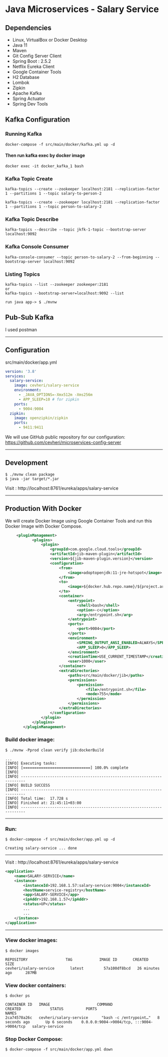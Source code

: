 # Java Microservices - Salary Service

## Dependencies
* Linux, VirtualBox or Docker Desktop
* Java 11
* Maven
* Git Config Server Client
* Spring Boot : 2.5.2
* Netflix Eureka Client
* Google Container Tools
* H2 Database
* Lombok
* Zipkin
* Apache Kafka
* Spring Actuator
* Spring Dev Tools

## Kafka Configuration

### Running Kafka

```shell
docker-compose -f src/main/docker/kafka.yml up -d
```

#### Then run kafka exec by docker image

```shell
docker exec -it docker_kafka_1 bash
```

### Kafka Topic Create

```shell
kafka-topics --create --zookeeper localhost:2181 --replication-factor 1 --partitions 1 --topic salary-to-person-2
```
```shell
kafka-topics --create --zookeeper localhost:2181 --replication-factor 1 --partitions 1 --topic person-to-salary-2
```

### Kafka Topic Describe

```shell
kafka-topics --describe --topic jkfk-1-topic --bootstrap-server localhost:9092
```

### Kafka Console Consumer

```shell
kafka-console-consumer --topic person-to-salary-2 --from-beginning --bootstrap-server localhost:9092
```

### Listing Topics

```shell
kafka-topics --list --zookeeper zookeeper:2181
or
kafka-topics --bootstrap-server=localhost:9092 --list
```


```text
run java app-> $ ./mvnw
```

## Pub-Sub Kafka
I used postman

---


## Configuration
src/main/docker/app.yml
```yaml
version: '3.8'
services:
  salary-service:
    image: cevheri/salary-service
    environment:
      - _JAVA_OPTIONS=-Xmx512m -Xms256m
      - APP_SLEEP=10 # for zipkin
    ports:
      - 9004:9004
  zipkin:
    image: openzipkin/zipkin
    ports:
      - 9411:9411
```


We will use GitHub public repository for our configuration:
https://github.com/cevheri/microservices-config-server

---
## Development
```shell
$ ./mvnw clean package
$ java -jar target/*.jar
```
Visit : http://localhost:8761/eureka/apps/salary-service

---
## Production With Docker
We will create Docker Image using Google Container Tools and run this Docker Image with Docker Compose.

```xml
     <pluginManagement>
            <plugins>
                <plugin>
                    <groupId>com.google.cloud.tools</groupId>
                    <artifactId>jib-maven-plugin</artifactId>
                    <version>${jib-maven-plugin.version}</version>
                    <configuration>
                        <from>
                            <image>adoptopenjdk:11-jre-hotspot</image>
                        </from>
                        <to>
                            <image>${docker.hub.repo.name}/${project.artifactId}:${project.version}</image>
                        </to>
                        <container>
                            <entrypoint>
                                <shell>bash</shell>
                                <option>-c</option>
                                <arg>/entrypoint.sh</arg>
                            </entrypoint>
                            <ports>
                                <port>9004</port>
                            </ports>
                            <environment>
                                <SPRING_OUTPUT_ANSI_ENABLED>ALWAYS</SPRING_OUTPUT_ANSI_ENABLED>
                                <APP_SLEEP>0</APP_SLEEP>
                            </environment>
                            <creationTime>USE_CURRENT_TIMESTAMP</creationTime>
                            <user>1000</user>
                        </container>
                        <extraDirectories>
                            <paths>src/main/docker/jib</paths>
                            <permissions>
                                <permission>
                                    <file>/entrypoint.sh</file>
                                    <mode>755</mode>
                                </permission>
                            </permissions>
                        </extraDirectories>
                    </configuration>
                </plugin>
            </plugins>
        </pluginManagement>
```

### Build docker image:
```shell
$ ./mvnw -Pprod clean verify jib:dockerBuild

...
[INFO] Executing tasks:
[INFO] [==============================] 100.0% complete
[INFO] 
[INFO] ------------------------------------------------------------------------
[INFO] BUILD SUCCESS
[INFO] ------------------------------------------------------------------------
[INFO] Total time:  17.728 s
[INFO] Finished at: 21:45:11+03:00
[INFO] ------------------------------------------------------------------------
```

---

### Run:
```shell
$ docker-compose -f src/main/docker/app.yml up -d

Creating salary-service ... done
```
---
Visit : http://localhost:8761/eureka/apps/salary-service
```xml
<application>
    <name>SALARY-SERVICE</name>
    <instance>
        <instanceId>192.168.1.57:salary-service:9004</instanceId>
        <hostName>service-registry</hostName>
        <app>SALARY-SERVICE</app>
        <ipAddr>192.168.1.57</ipAddr>
        <status>UP</status>
        ...
        ...
    </instance>
</application>
```

---
### View docker images:
```shell
$ docker images

REPOSITORY                 TAG            IMAGE ID       CREATED             SIZE
cevheri/salary-service       latest         57a100df8bcd   26 minutes ago      287MB

```

### View docker containers:
````shell
$ docker ps

CONTAINER ID   IMAGE                     COMMAND                  CREATED             STATUS          PORTS                                       NAMES
2ca74578a26c   cevheri/salary-service      "bash -c /entrypoint…"   8 seconds ago       Up 6 seconds    0.0.0.0:9004->9004/tcp, :::9004->9004/tcp   salary-service

````

### Stop Docker Compose:
```shell
$ docker-compose -f src/main/docker/app.yml down

```



